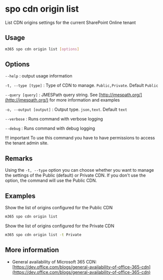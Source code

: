 # spo cdn origin list

List CDN origins settings for the current SharePoint Online tenant

## Usage

```sh
m365 spo cdn origin list [options]
```

## Options

`--help`
: output usage information

`-t, --type [type]`
: Type of CDN to manage. `Public,Private`. Default `Public`

`--query [query]`
: JMESPath query string. See [http://jmespath.org/](http://jmespath.org/) for more information and examples

`-o, --output [output]`
: Output type. `json,text`. Default `text`

`--verbose`
: Runs command with verbose logging

`--debug`
: Runs command with debug logging

!!! important
    To use this command you have to have permissions to access the tenant admin site.

## Remarks

Using the `-t, --type` option you can choose whether you want to manage the settings of the Public (default) or Private CDN. If you don't use the option, the command will use the Public CDN.

## Examples

Show the list of origins configured for the Public CDN

```sh
m365 spo cdn origin list
```

Show the list of origins configured for the Private CDN

```sh
m365 spo cdn origin list -t Private
```

## More information

- General availability of Microsoft 365 CDN: [https://dev.office.com/blogs/general-availability-of-office-365-cdn](https://dev.office.com/blogs/general-availability-of-office-365-cdn)